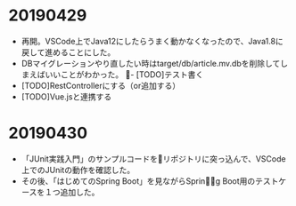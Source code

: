 # 20190429

- 再開。VSCode上でJava12にしたらうまく動かなくなったので、Java1.8に戻して進めることにした。
- DBマイグレーションやり直したい時はtarget/db/article.mv.dbを削除してしまえばいいことがわかった。
- [TODO]テスト書く
- [TODO]RestControllerにする（or追加する）
- [TODO]Vue.jsと連携する

# 20190430

- 「JUnit実践入門」のサンプルコードをリポジトリに突っ込んで、VSCode上でのJUnitの動作を確認した。
- その後、「はじめてのSpring Boot」を見ながらSpring Boot用のテストケースを１つ追加した。